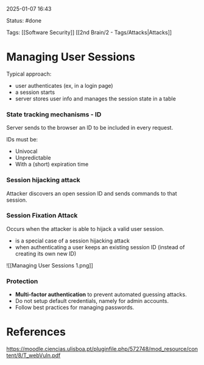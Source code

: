 2025-01-07 16:43

Status: #done 

Tags: [[Software Security]] [[2nd Brain/2 - Tags/Attacks|Attacks]] 

# Managing User Sessions

Typical approach:
- user authenticates (ex, in a login page)
- a session starts
- server stores user info and manages the session state in a table

### State tracking mechanisms - ID
Server sends to the browser an ID to be included in every request.

IDs must be:
- Univocal
- Unpredictable
- With a (short) expiration time

### Session hijacking attack
Attacker discovers an open session ID and sends commands to that session.

### Session Fixation Attack
Occurs when the attacker is able
to hijack a valid user session.
- is a special case of a session hijacking attack
- when authenticating a user keeps an existing session ID (instead of creating its own new ID)

![[Managing User Sessions 1.png]]

### Protection
- **Multi-factor authentication** to prevent automated guessing attacks.
- Do not setup default credentials, namely for admin accounts.
- Follow best practices for managing passwords.

# References

https://moodle.ciencias.ulisboa.pt/pluginfile.php/572748/mod_resource/content/8/T_webVuln.pdf